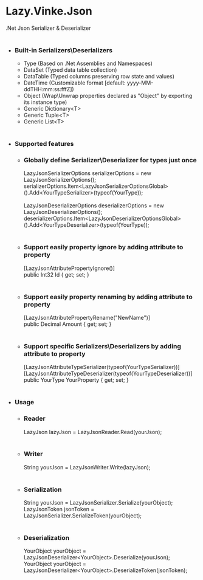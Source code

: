 
# Lazy.Vinke.Json
.Net Json Serializer & Deserializer<br>
<br>
- ### Built-in Serializers\Deserializers
  - Type (Based on .Net Assemblies and Namespaces)
  - DataSet (Typed data table collection)
  - DataTable (Typed columns preserving row state and values)
  - DateTime (Customizable format [default: yyyy-MM-ddTHH:mm:ss:fffZ])
  - Object (Wrap\Unwrap properties declared as "Object" by exporting its instance type)
  - Generic Dictionary\<T\>
  - Generic Tuple\<T\>
  - Generic List\<T\>
  <br>
- ### Supported features
  - ### Globally define Serializer\Deserializer for types just once
    LazyJsonSerializerOptions serializerOptions = new LazyJsonSerializerOptions();<br>
    serializerOptions.Item\<LazyJsonSerializerOptionsGlobal\>().Add\<YourTypeSerializer\>(typeof(YourType));<br>
    <br>
    LazyJsonDeserializerOptions deserializerOptions = new LazyJsonDeserializerOptions();<br>
    deserializerOptions.Item\<LazyJsonDeserializerOptionsGlobal\>().Add\<YourTypeDeserializer\>(typeof(YourType));<br>
    <br>
  - ### Support easily property ignore by adding attribute to property
    [LazyJsonAttributePropertyIgnore()]<br>
    public Int32 Id { get; set; }<br>
    <br>
  - ### Support easily property renaming by adding attribute to property
    [LazyJsonAttributePropertyRename("NewName")]<br>
    public Decimal Amount { get; set; }<br>
    <br>
  - ### Support specific Serializers\Deserializers by adding attribute to property
    [LazyJsonAttributeTypeSerializer(typeof(YourTypeSerializer))]<br>
    [LazyJsonAttributeTypeDeserializer(typeof(YourTypeDeserializer))]<br>
    public YourType YourProperty { get; set; }<br>
  <br>
- ### Usage
  - ### Reader
    LazyJson lazyJson = LazyJsonReader.Read(yourJson);<br>
    <br>
  - ### Writer
    String yourJson = LazyJsonWriter.Write(lazyJson);<br>
    <br>
  - ### Serialization
    String yourJson = LazyJsonSerializer.Serialize(yourObject);<br>
    LazyJsonToken jsonToken = LazyJsonSerializer.SerializeToken(yourObject);<br>
    <br>
  - ### Deserialization
    YourObject yourObject = LazyJsonDeserializer\<YourObject\>.Deserialize(yourJson);<br>
    YourObject yourObject = LazyJsonDeserializer\<YourObject\>.DeserializeToken(jsonToken);<br>
    <br>
